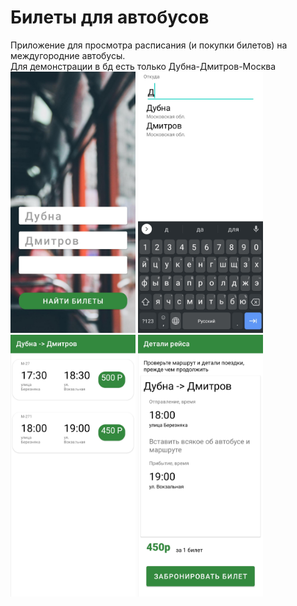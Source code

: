 # Билеты для автобусов
Приложение для просмотра расписания (и покупки билетов) на междугородние автобусы. <br>
Для демонстрации в бд есть только Дубна-Дмитров-Москва <br>
<img src="Screenshot_20220408_012046.jpg" alt="Главный экран" width="200"/>
<img src="Screenshot_20220408_012057.jpg" alt="Список городов" width="200"/>
<img src="Screenshot_20220408_012037.jpg" alt="Список маршрутов" width="200"/>
<img src="Screenshot_20220408_012025.jpg" alt="Детали маршрута" width="200"/>
